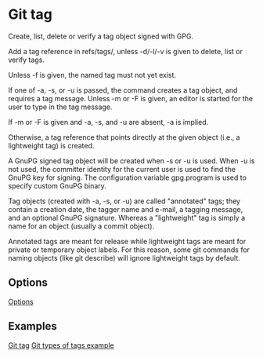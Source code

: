 # Git tag

Create, list, delete or verify a tag object signed with GPG.

Add a tag reference in refs/tags/, unless -d/-l/-v is given to delete, list or verify tags.

Unless -f is given, the named tag must not yet exist.

If one of -a, -s, or -u <key-id> is passed, the command creates a tag object, and requires a tag message. Unless -m <msg> or -F <file> is given, an editor is started for the user to type in the tag message.

If -m <msg> or -F <file> is given and -a, -s, and -u <key-id> are absent, -a is implied.

Otherwise, a tag reference that points directly at the given object (i.e., a lightweight tag) is created.

A GnuPG signed tag object will be created when -s or -u <key-id> is used. When -u <key-id> is not used, the committer identity for the current user is used to find the GnuPG key for signing. The configuration variable gpg.program is used to specify custom GnuPG binary.

Tag objects (created with -a, -s, or -u) are called "annotated" tags; they contain a creation date, the tagger name and e-mail, a tagging message, and an optional GnuPG signature. Whereas a "lightweight" tag is simply a name for an object (usually a commit object).

Annotated tags are meant for release while lightweight tags are meant for private or temporary object labels. For this reason, some git commands for naming objects (like git describe) will ignore lightweight tags by default.

## Options

[Options](https://git-scm.com/docs/git-tag#_options)

## Examples

[Git tag](https://www.youtube.com/watch?v=vSsypsDRiMU)
[Git types of tags example](youtube.com/watch?v=Zyk3S0q_W30)
